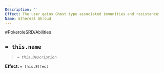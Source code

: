 ```yaml
---
Description: ''
Effect: The user gains Ghost type associated immunities and resistances.
Name: Ethereal Shroud
---
```


#PokeroleSRD/Abilities

## `= this.name`

> *`= this.Description`*

**Effect:** `= this.Effect`
